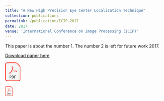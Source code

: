 ```yaml
---
title: "A New High Precision Eye Center Localization Technique"
collection: publications
permalink: /publication/ICIP-2017
date: 2017
venue: 'International Conference on Image Processing (ICIP)'
---
```


This paper is about the number 1. The number 2 is left for future work 2017.

[Download paper here](http://npoul.github.io/files/ICIP2017.pdf)

![Download Pdf](/images/pdf.jpg)

<a href="http://npoul.github.io/files/ICIP2017.pdf">
<img src="/images/pdf.jpg" alt="drawing" width="25"/>
</a>
